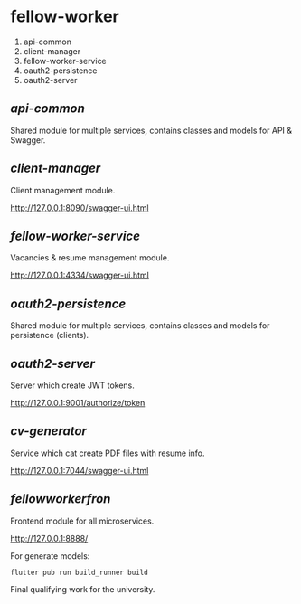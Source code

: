  fellow-worker
=================

1. api-common
2. client-manager
3. fellow-worker-service
4. oauth2-persistence
5. oauth2-server

## _api-common_

Shared module for multiple services, contains classes and models for API & Swagger.

## _client-manager_

Client management module.

http://127.0.0.1:8090/swagger-ui.html

## _fellow-worker-service_

Vacancies & resume management module.

http://127.0.0.1:4334/swagger-ui.html

## _oauth2-persistence_

Shared module for multiple services, contains classes and models for persistence (clients).

## _oauth2-server_

Server which create JWT tokens.

http://127.0.0.1:9001/authorize/token

## _cv-generator_

Service which cat create PDF files with resume info.

http://127.0.0.1:7044/swagger-ui.html

## _fellowworkerfron_

Frontend module for all microservices.

http://127.0.0.1:8888/

For generate models:
```shell
flutter pub run build_runner build
```



Final qualifying work for the university.